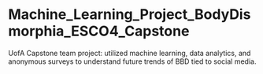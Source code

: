 # Machine_Learning_Project_BodyDismorphia_ESCO4_Capstone
UofA Capstone team project: utilized machine learning, data analytics, and anonymous surveys to understand future trends of BBD tied to social media.
